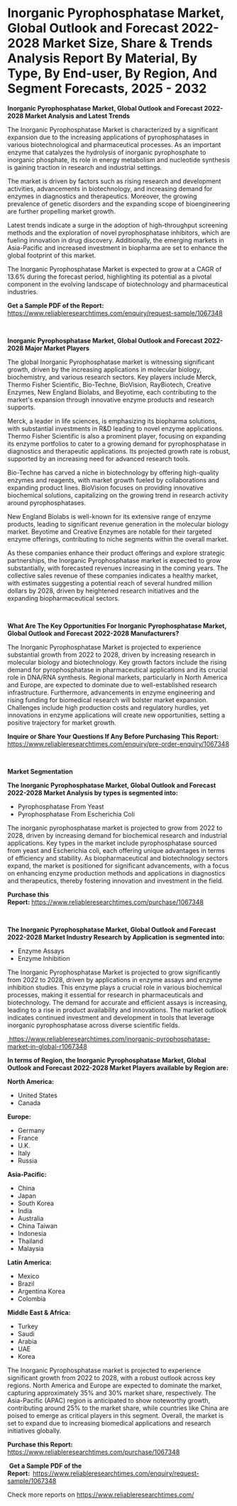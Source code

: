 <p><h1>Inorganic Pyrophosphatase Market, Global Outlook and Forecast 2022-2028 Market Size, Share & Trends Analysis Report By Material, By Type, By End-user, By Region, And Segment Forecasts, 2025 - 2032</h1></p><p><strong>Inorganic Pyrophosphatase Market, Global Outlook and Forecast 2022-2028 Market Analysis and Latest Trends</strong></p>
<p><p>The Inorganic Pyrophosphatase Market is characterized by a significant expansion due to the increasing applications of pyrophosphatases in various biotechnological and pharmaceutical processes. As an important enzyme that catalyzes the hydrolysis of inorganic pyrophosphate to inorganic phosphate, its role in energy metabolism and nucleotide synthesis is gaining traction in research and industrial settings.</p><p>The market is driven by factors such as rising research and development activities, advancements in biotechnology, and increasing demand for enzymes in diagnostics and therapeutics. Moreover, the growing prevalence of genetic disorders and the expanding scope of bioengineering are further propelling market growth.</p><p>Latest trends indicate a surge in the adoption of high-throughput screening methods and the exploration of novel pyrophosphatase inhibitors, which are fueling innovation in drug discovery. Additionally, the emerging markets in Asia-Pacific and increased investment in biopharma are set to enhance the global footprint of this market.</p><p>The Inorganic Pyrophosphatase Market is expected to grow at a CAGR of 13.6% during the forecast period, highlighting its potential as a pivotal component in the evolving landscape of biotechnology and pharmaceutical industries.</p></p>
<p><strong>Get a Sample PDF of the Report:&nbsp;</strong> <a href="https://www.reliableresearchtimes.com/enquiry/request-sample/1067348?utm_campaign=3576&utm_medium=2&utm_source=Github&utm_content=ia&utm_term=21032025&utm_id=inorganic-pyrophosphatase-market-global-outlook-and-forecast-2022-2028">https://www.reliableresearchtimes.com/enquiry/request-sample/1067348</a></p>
<p>&nbsp;</p>
<p><strong>Inorganic Pyrophosphatase Market, Global Outlook and Forecast 2022-2028 Major Market Players</strong></p>
<p><p>The global Inorganic Pyrophosphatase market is witnessing significant growth, driven by the increasing applications in molecular biology, biochemistry, and various research sectors. Key players include Merck, Thermo Fisher Scientific, Bio-Techne, BioVision, RayBiotech, Creative Enzymes, New England Biolabs, and Beyotime, each contributing to the market's expansion through innovative enzyme products and research supports.</p><p>Merck, a leader in life sciences, is emphasizing its biopharma solutions, with substantial investments in R&D leading to novel enzyme applications. Thermo Fisher Scientific is also a prominent player, focusing on expanding its enzyme portfolios to cater to a growing demand for pyrophosphatase in diagnostics and therapeutic applications. Its projected growth rate is robust, supported by an increasing need for advanced research tools.</p><p>Bio-Techne has carved a niche in biotechnology by offering high-quality enzymes and reagents, with market growth fueled by collaborations and expanding product lines. BioVision focuses on providing innovative biochemical solutions, capitalizing on the growing trend in research activity around pyrophosphatases.</p><p>New England Biolabs is well-known for its extensive range of enzyme products, leading to significant revenue generation in the molecular biology market. Beyotime and Creative Enzymes are notable for their targeted enzyme offerings, contributing to niche segments within the overall market.</p><p>As these companies enhance their product offerings and explore strategic partnerships, the Inorganic Pyrophosphatase market is expected to grow substantially, with forecasted revenues increasing in the coming years. The collective sales revenue of these companies indicates a healthy market, with estimates suggesting a potential reach of several hundred million dollars by 2028, driven by heightened research initiatives and the expanding biopharmaceutical sectors.</p></p>
<p>&nbsp;</p>
<p><strong>What Are The Key Opportunities For Inorganic Pyrophosphatase Market, Global Outlook and Forecast 2022-2028 Manufacturers?</strong></p>
<p><p>The Inorganic Pyrophosphatase Market is projected to experience substantial growth from 2022 to 2028, driven by increasing research in molecular biology and biotechnology. Key growth factors include the rising demand for pyrophosphatase in pharmaceutical applications and its crucial role in DNA/RNA synthesis. Regional markets, particularly in North America and Europe, are expected to dominate due to well-established research infrastructure. Furthermore, advancements in enzyme engineering and rising funding for biomedical research will bolster market expansion. Challenges include high production costs and regulatory hurdles, yet innovations in enzyme applications will create new opportunities, setting a positive trajectory for market growth.</p></p>
<p><strong>Inquire or Share Your Questions If Any Before Purchasing This Report:</strong> <a href="https://www.reliableresearchtimes.com/enquiry/pre-order-enquiry/1067348?utm_campaign=3576&utm_medium=2&utm_source=Github&utm_content=ia&utm_term=21032025&utm_id=inorganic-pyrophosphatase-market-global-outlook-and-forecast-2022-2028">https://www.reliableresearchtimes.com/enquiry/pre-order-enquiry/1067348</a></p>
<p>&nbsp;</p>
<p><strong>Market Segmentation</strong></p>
<p><strong>The Inorganic Pyrophosphatase Market, Global Outlook and Forecast 2022-2028 Market Analysis by types is segmented into:</strong></p>
<p><ul><li>Pyrophosphatase From Yeast</li><li>Pyrophosphatase From Escherichia Coli</li></ul></p>
<p><p>The inorganic pyrophosphatase market is projected to grow from 2022 to 2028, driven by increasing demand for biochemical research and industrial applications. Key types in the market include pyrophosphatase sourced from yeast and Escherichia coli, each offering unique advantages in terms of efficiency and stability. As biopharmaceutical and biotechnology sectors expand, the market is positioned for significant advancements, with a focus on enhancing enzyme production methods and applications in diagnostics and therapeutics, thereby fostering innovation and investment in the field.</p></p>
<p><strong>Purchase this Report:&nbsp;</strong><a href="https://www.reliableresearchtimes.com/purchase/1067348?utm_campaign=3576&utm_medium=2&utm_source=Github&utm_content=ia&utm_term=21032025&utm_id=inorganic-pyrophosphatase-market-global-outlook-and-forecast-2022-2028">https://www.reliableresearchtimes.com/purchase/1067348</a></p>
<p>&nbsp;</p>
<p><strong>The Inorganic Pyrophosphatase Market, Global Outlook and Forecast 2022-2028 Market Industry Research by Application is segmented into:</strong></p>
<p><ul><li>Enzyme Assays</li><li>Enzyme Inhibition</li></ul></p>
<p><p>The Inorganic Pyrophosphatase Market is projected to grow significantly from 2022 to 2028, driven by applications in enzyme assays and enzyme inhibition studies. This enzyme plays a crucial role in various biochemical processes, making it essential for research in pharmaceuticals and biotechnology. The demand for accurate and efficient assays is increasing, leading to a rise in product availability and innovations. The market outlook indicates continued investment and development in tools that leverage inorganic pyrophosphatase across diverse scientific fields.</p></p>
<p><a href="https://www.reliableresearchtimes.com/inorganic-pyrophosphatase-market-in-global-r1067348?utm_campaign=3576&utm_medium=2&utm_source=Github&utm_content=ia&utm_term=21032025&utm_id=inorganic-pyrophosphatase-market-global-outlook-and-forecast-2022-2028">&nbsp;https://www.reliableresearchtimes.com/inorganic-pyrophosphatase-market-in-global-r1067348</a></p>
<p><strong>In terms of Region, the Inorganic Pyrophosphatase Market, Global Outlook and Forecast 2022-2028 Market Players available by Region are:</strong></p>
<p>
    <p> <strong> North America: </strong>
        <ul>
            <li>United States</li>
            <li>Canada</li>
        </ul>
        </p> 
    <p> <strong> Europe: </strong>
        <ul>
            <li>Germany</li>
            <li>France</li>
            <li>U.K.</li>
            <li>Italy</li>
            <li>Russia</li>
        </ul>
        </p> 
    <p> <strong> Asia-Pacific: </strong>
        <ul>
            <li>China</li>
            <li>Japan</li>
            <li>South Korea</li>
            <li>India</li>
            <li>Australia</li>
            <li>China Taiwan</li>
            <li>Indonesia</li>
            <li>Thailand</li>
            <li>Malaysia</li>
        </ul>
        </p> 
    <p> <strong> Latin America: </strong>
        <ul>
            <li>Mexico</li>
            <li>Brazil</li>
            <li>Argentina Korea</li>
            <li>Colombia</li>
        </ul>
        </p> 
    <p> <strong> Middle East & Africa: </strong>
        <ul>
            <li>Turkey</li>
            <li>Saudi</li>
            <li>Arabia</li>
            <li>UAE</li>
            <li>Korea</li>
        </ul>
    </p>
    </p>
<p><p>The Inorganic Pyrophosphatase market is projected to experience significant growth from 2022 to 2028, with a robust outlook across key regions. North America and Europe are expected to dominate the market, capturing approximately 35% and 30% market share, respectively. The Asia-Pacific (APAC) region is anticipated to show noteworthy growth, contributing around 25% to the market share, while countries like China are poised to emerge as critical players in this segment. Overall, the market is set to expand due to increasing biomedical applications and research initiatives globally.</p></p>
<p><strong>Purchase this Report: </strong><a href="https://www.reliableresearchtimes.com/purchase/1067348?utm_campaign=3576&utm_medium=2&utm_source=Github&utm_content=ia&utm_term=21032025&utm_id=inorganic-pyrophosphatase-market-global-outlook-and-forecast-2022-2028">https://www.reliableresearchtimes.com/purchase/1067348</a></p>
<p>&nbsp;<strong>Get a Sample PDF of the Report:&nbsp;&nbsp;</strong><a href="https://www.reliableresearchtimes.com/enquiry/request-sample/1067348?utm_campaign=3576&utm_medium=2&utm_source=Github&utm_content=ia&utm_term=21032025&utm_id=inorganic-pyrophosphatase-market-global-outlook-and-forecast-2022-2028">https://www.reliableresearchtimes.com/enquiry/request-sample/1067348</a></p>
<p><strong></strong></p>
<p>Check more reports on <a href="https://www.reliableresearchtimes.com/?utm_campaign=3576&utm_medium=2&utm_source=Github&utm_content=ia&utm_term=21032025&utm_id=inorganic-pyrophosphatase-market-global-outlook-and-forecast-2022-2028">https://www.reliableresearchtimes.com/</a></p>